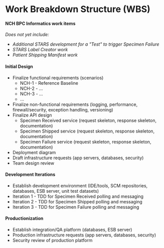 # Work Breakdown Structure (WBS)
#### NCH BPC Informatics work items
_Does not yet include:_
* _Additional STARS development for a "Test" to trigger Specimen Failure_
* _STARS Label Creator work_
* _Patient Shipping Manifest work_

#### Initial Design
* Finalize functional requirements (scenarios)
  * NCH-1 - Reference Baseline
  * NCH-2 - ...
  * NCH-3 - ...
  * ...
* Finalize non-functional requirements (logging, performance, firewall/security, exception handling, versioning)
* Finalize API design
  * Specimen Received service (request skeleton, response skeleton, documentation)
  * Specimen Shipped service (request skeleton, response skeleton, documentation)
  * Specimen Failure service (request skeleton, response skeleton, documentation)
* Deployment diagram
* Draft infrastructure requests (app servers, databases, security)
* Team design review

#### Development Iterations
* Establish development environment (IDE/tools, SCM repositories, databases, ESB server, unit test datasets)
* Iteration 1 - TDD for Specimen Received polling and messaging
* Iteration 2 - TDD for Specimen Shipped polling and messaging
* Iteration 3 - TDD for Specimen Failure polling and messaging

#### Productionization
* Establish integration/QA platform (databases, ESB server)
* Production infrastructure requests (app servers, databases, security)
* Security review of production platform
